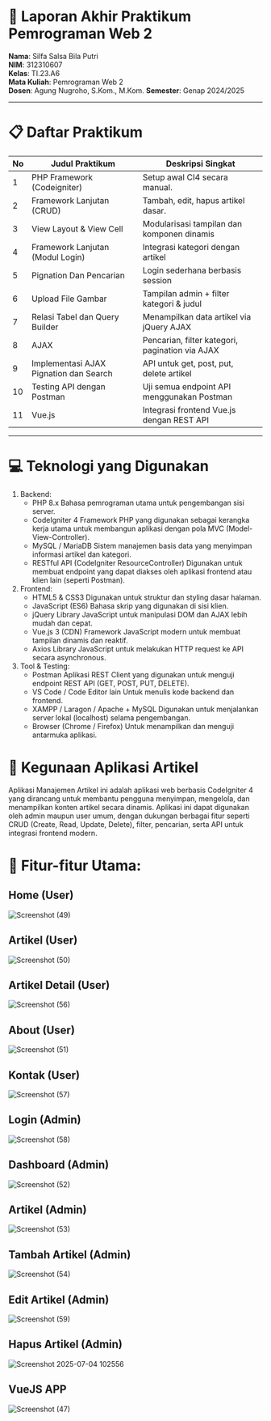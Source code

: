 # 📘 Laporan Akhir Praktikum Pemrograman Web 2

**Nama**: Silfa Salsa Bila Putri  
**NIM**: 312310607  
**Kelas**: TI.23.A6  
**Mata Kuliah**: Pemrograman Web 2  
**Dosen**: Agung Nugroho, S.Kom., M.Kom.
**Semester**: Genap 2024/2025

---

# 📋 Daftar Praktikum

| No | Judul Praktikum                          | Deskripsi Singkat                          |
|----|------------------------------------------|--------------------------------------------|
| 1  | PHP Framework (Codeigniter)                  | Setup awal CI4 secara manual.              |
| 2  | Framework Lanjutan (CRUD)   | Tambah, edit, hapus artikel dasar.         |
| 3  | View Layout & View Cell                  | Modularisasi tampilan dan komponen dinamis |
| 4  | Framework Lanjutan (Modul Login)              | Integrasi kategori dengan artikel          |
| 5  | Pignation Dan Pencarian                        | Login sederhana berbasis session           |
| 6  | Upload File Gambar          | Tampilan admin + filter kategori & judul   |
| 7  | Relasi Tabel dan Query Builder                        | Menampilkan data artikel via jQuery AJAX   |
| 8  | AJAX                          | Pencarian, filter kategori, pagination via AJAX |
| 9  | Implementasi AJAX Pignation dan Search                         | API untuk get, post, put, delete artikel   |
| 10 | Testing API dengan Postman               | Uji semua endpoint API menggunakan Postman |
| 11 | Vue.js            | Integrasi frontend Vue.js dengan REST API  |

---

# 💻 Teknologi yang Digunakan
1. Backend:
   - PHP 8.x
     Bahasa pemrograman utama untuk pengembangan sisi server.
   - CodeIgniter 4
     Framework PHP yang digunakan sebagai kerangka kerja utama untuk membangun aplikasi dengan pola MVC (Model-View-Controller).
   - MySQL / MariaDB
     Sistem manajemen basis data yang menyimpan informasi artikel dan kategori.
   - RESTful API (CodeIgniter ResourceController)
     Digunakan untuk membuat endpoint yang dapat diakses oleh aplikasi frontend atau klien lain (seperti Postman).
2. Frontend:
   - HTML5 & CSS3
     Digunakan untuk struktur dan styling dasar halaman.
   - JavaScript (ES6)
     Bahasa skrip yang digunakan di sisi klien.
   - jQuery
     Library JavaScript untuk manipulasi DOM dan AJAX lebih mudah dan cepat.
   - Vue.js 3 (CDN)
     Framework JavaScript modern untuk membuat tampilan dinamis dan reaktif.
   - Axios
     Library JavaScript untuk melakukan HTTP request ke API secara asynchronous.
3. Tool & Testing:
   - Postman
     Aplikasi REST Client yang digunakan untuk menguji endpoint REST API (GET, POST, PUT, DELETE).
   - VS Code / Code Editor lain
     Untuk menulis kode backend dan frontend.
   - XAMPP / Laragon / Apache + MySQL
     Digunakan untuk menjalankan server lokal (localhost) selama pengembangan.
   - Browser (Chrome / Firefox)
     Untuk menampilkan dan menguji antarmuka aplikasi.

# 📰 Kegunaan Aplikasi Artikel
Aplikasi Manajemen Artikel ini adalah aplikasi web berbasis CodeIgniter 4 yang dirancang untuk membantu pengguna menyimpan, mengelola, dan menampilkan konten artikel secara dinamis. Aplikasi ini dapat digunakan oleh admin maupun user umum, dengan dukungan berbagai fitur seperti CRUD (Create, Read, Update, Delete), filter, pencarian, serta API untuk integrasi frontend modern.

# 🔧 Fitur-fitur Utama:

## Home (User)

![Screenshot (49)](https://github.com/user-attachments/assets/52080223-1b71-49d7-a517-d6a52f771ddd)

## Artikel (User)

![Screenshot (50)](https://github.com/user-attachments/assets/a336717f-efd5-4fb1-b379-5df6e6630331)

## Artikel Detail (User)

![Screenshot (56)](https://github.com/user-attachments/assets/06a2f7ca-00e2-4043-8314-82b037833038)

## About (User)

![Screenshot (51)](https://github.com/user-attachments/assets/9caabc9d-f8fc-4b61-9cd3-0a5b1ff56752)

## Kontak (User)

![Screenshot (57)](https://github.com/user-attachments/assets/819dee0a-91fd-4497-af3e-63a320e561aa)

## Login (Admin)

![Screenshot (58)](https://github.com/user-attachments/assets/f071f615-ccad-4878-bf2f-fe0d2f5e6cd8)

## Dashboard (Admin)

![Screenshot (52)](https://github.com/user-attachments/assets/d8640523-c865-4ed7-9499-f3b4e9956bf6)

## Artikel (Admin)

![Screenshot (53)](https://github.com/user-attachments/assets/adc49e76-666e-4639-83e2-f226c92ef17b)

## Tambah Artikel (Admin)

![Screenshot (54)](https://github.com/user-attachments/assets/2d2a65d7-25e7-4cca-a33b-73342126fabf)

## Edit Artikel (Admin)

![Screenshot (59)](https://github.com/user-attachments/assets/13985d62-d9cc-43ef-899f-2a4ca883427b)

## Hapus Artikel (Admin)

![Screenshot 2025-07-04 102556](https://github.com/user-attachments/assets/ade4eb98-40c5-4bf9-96ab-cf61dea958df)

## VueJS APP

![Screenshot (47)](https://github.com/user-attachments/assets/25c31c3c-46a7-4134-a0c9-db10279d0b4a)
